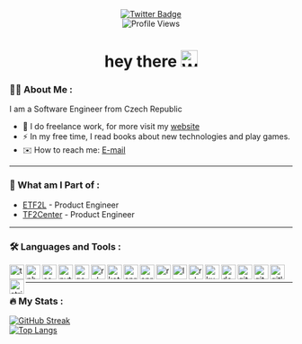 <div class="header" align="center">
  <div id="badges">
    <a href="https://twitter.com/vciernava">
      <img src="https://img.shields.io/badge/Twitter-blue?style=for-the-badge&logo=twitter&logoColor=white" alt="Twitter Badge"/>
    </a>
  </div>
  <img src="https://komarev.com/ghpvc/?username=vciernava&style=flat-square&color=blue" alt="Profile Views"/>
  <h1>
    hey there
    <img src="https://media.giphy.com/media/hvRJCLFzcasrR4ia7z/giphy.gif" width="30px" alt="Wave" />
  </h1>
</div>

### 👨‍💻 About Me :
I am a Software Engineer from Czech Republic
- 💼 I do freelance work, for more visit my [website](https://www.viktorciernava.eu/)
- ⚡ In my free time, I read books about new technologies and play games.
- ✉️ How to reach me: [E-mail](mailto://contact@viktorciernava.eu)
---

### 🚀 What am I Part of :
- [ETF2L](https://etf2l.org/) - Product Engineer
- [TF2Center](https://tf2center.com/) - Product Engineer
---

### 🛠️ Languages and Tools :
<div>
  <img align="left" width="26px" src="https://cdn.simpleicons.org/typescript/white" alt="typescript">
  <img align="left" width="26px" src="https://cdn.simpleicons.org/php/white" alt="php">
  <img align="left" width="26px" src="https://cdn.simpleicons.org/csharp/white" alt="csharp">
  <img align="left" width="26px" src="https://cdn.simpleicons.org/python/white" alt="python">
  <img align="left" width="26px" src="https://cdn.simpleicons.org/go/white" alt="go">
  <img align="left" width="26px" src="https://cdn.simpleicons.org/ruby/white" alt="ruby">
  <img align="left" width="26px" src="https://cdn.simpleicons.org/kotlin/white" alt="kotlin">
  <img align="left" width="26px" src="https://cdn.simpleicons.org/spring/white" alt="spring">
  <img align="left" width="26px" src="https://cdn.simpleicons.org/springboot/white" alt="springboot">
  <img align="left" width="26px" src="https://cdn.simpleicons.org/react/white" alt="react">
  <img align="left" width="26px" src="https://cdn.simpleicons.org/laravel/white" alt="laravel">
  <img align="left" width="26px" src="https://cdn.simpleicons.org/rubyonrails/white" alt="rubyonrails">
  <img align="left" width="26px" src="https://cdn.simpleicons.org/kubernetes/white" alt="kubernetes">
  <img align="left" width="26px" src="https://cdn.simpleicons.org/docker/white" alt="docker">
  <img align="left" width="26px" src="https://cdn.simpleicons.org/git/white" alt="git">
  <img align="left" width="26px" src="https://cdn.simpleicons.org/github/white" alt="github">
  <img align="left" width="26px" src="https://cdn.simpleicons.org/gitlab/white" alt="gitlab">
  <img align="left" width="26px" src="https://cdn.simpleicons.org/stripe/white" alt="stripe">
</div><br />


---

### 🔥 My Stats :
[![GitHub Streak](https://streak-stats.demolab.com?user=vciernava&theme=dark&theme=highcontrast)](https://git.io/streak-stats)<br />
[![Top Langs](https://github-readme-stats.vercel.app/api/top-langs/?username=vciernava&layout=compact&theme=vision-friendly-dark&PAT_1=true)](https://github.com/anuraghazra/github-readme-stats)
